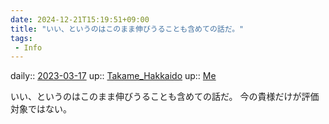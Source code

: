 ```yaml
---
date: 2024-12-21T15:19:51+09:00
title: "いい、というのはこのまま伸びうることも含めての話だ。"
tags:
 - Info
---
```


daily:: [2023-03-17](/Daily_Note/2023-03-17.md)
up:: [Takame_Hakkaido](../Bar/Novel/Nacaria/Takame_Hakkaido.md)
up:: [Me](../Bar/Novel/Chaos/Me.md)

いい、というのはこのまま伸びうることも含めての話だ。
今の貴様だけが評価対象ではない。